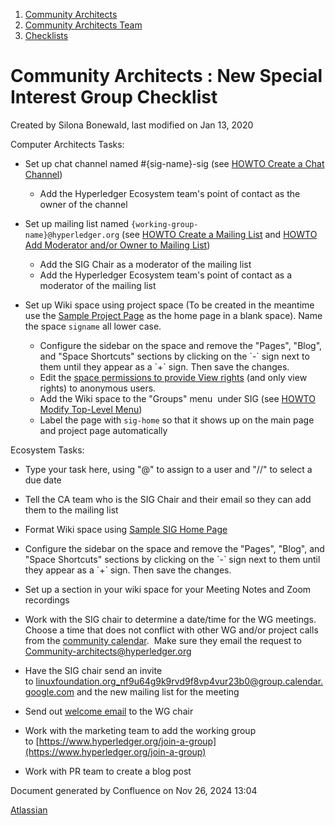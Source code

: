 1. [Community Architects](index.html)
2. [Community Architects Team](Community-Architects-Team_20545564.html)
3. [Checklists](Checklists_20560801.html)

# Community Architects : New Special Interest Group Checklist

Created by Silona Bonewald, last modified on Jan 13, 2020

Computer Architects Tasks:

- Set up chat channel named #{sig-name}-sig (see [HOWTO Create a Chat Channel](https://wiki.hyperledger.org/display/tools/Create+a+Chat+Channel))
  
  - Add the Hyperledger Ecosystem team's point of contact as the owner of the channel
- Set up mailing list named `{working-group-name}@hyperledger.org` (see [HOWTO Create a Mailing List](https://wiki.hyperledger.org/display/tools/Create+a+Mailing+List) and [HOWTO Add Moderator and/or Owner to Mailing List](https://lf-hyperledger.atlassian.net/wiki/pages/viewpage.action?pageId=20548258))
  
  - Add the SIG Chair as a moderator of the mailing list
  - Add the Hyperledger Ecosystem team's point of contact as a moderator of the mailing list
- Set up Wiki space using project space (To be created in the meantime use the [Sample Project Page](https://wiki.hyperledger.org/display/tools/Sample+Project+Page) as the home page in a blank space). Name the space `signame` all lower case.
  
  - Configure the sidebar on the space and remove the "Pages", "Blog", and "Space Shortcuts" sections by clicking on the \`-\` sign next to them until they appear as a \`+\` sign. Then save the changes.
  - Edit the [space permissions to provide View rights](https://wiki.hyperledger.org/display/tools/Set+Space+Permissions+for+Anon+to+read+only) (and only view rights) to anonymous users.
  - Add the Wiki space to the "Groups" menu  under SIG (see [HOWTO Modify Top-Level Menu](https://wiki.hyperledger.org/display/tools/Modify+Top-Level+Menu))
  - Label the page with `sig-home` so that it shows up on the main page and project page automatically

Ecosystem Tasks:

- Type your task here, using "@" to assign to a user and "//" to select a due date
- Tell the CA team who is the SIG Chair and their email so they can add them to the mailing list
- Format Wiki space using [Sample SIG Home Page](#)
  
- Configure the sidebar on the space and remove the "Pages", "Blog", and "Space Shortcuts" sections by clicking on the \`-\` sign next to them until they appear as a \`+\` sign. Then save the changes.
- Set up a section in your wiki space for your Meeting Notes and Zoom recordings
- Work with the SIG chair to determine a date/time for the WG meetings. Choose a time that does not conflict with other WG and/or project calls from the [community calendar](https://lf-hyperledger.atlassian.net/wiki/display/HYP/Calendar+of+Public+Meetings).  Make sure they email the request to [Community-architects@hyperledger.org](mailto:Community-architects@hyperledger.org)
- Have the SIG chair send an invite to [linuxfoundation.org\_nf9u64g9k9rvd9f8vp4vur23b0@group.calendar.google.com](mailto:linuxfoundation.org_nf9u64g9k9rvd9f8vp4vur23b0@group.calendar.google.com) and the new mailing list for the meeting
- Send out [welcome email](https://drive.google.com/open?id=1HNGgxAagqjC_aa2f9c1jjgjlaDh1A-KSXNCZVYoKf1k) to the WG chair
- Work with the marketing team to add the working group to [https://www.hyperledger.org/join-a-group](https://www.hyperledger.org/join-a-group)
- Work with PR team to create a blog post

Document generated by Confluence on Nov 26, 2024 13:04

[Atlassian](http://www.atlassian.com/)
